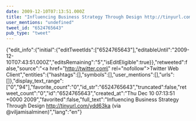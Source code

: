 ```yaml
---
date: 2009-12-10T07:13:51.000Z
title: "Influencing Business Strategy Through Design http://tinyurl.com/ydd63ka (via <a href='http://twitter.com/viljamisalminen'>@viljamisalminen</a>)″"
user_mentions: "undefined"
tweet_id: "6524765643"
pub_type: "tweet"
---
```

{"edit_info":{"initial":{"editTweetIds":["6524765643"],"editableUntil":"2009-12-10T07:43:51.000Z","editsRemaining":"5","isEditEligible":true}},"retweeted":false,"source":"<a href=\"http://twitter.com\" rel=\"nofollow\">Twitter Web Client</a>","entities":{"hashtags":[],"symbols":[],"user_mentions":[],"urls":[]},"display_text_range":["0","94"],"favorite_count":"0","id_str":"6524765643","truncated":false,"retweet_count":"0","id":"6524765643","created_at":"Thu Dec 10 07:13:51 +0000 2009","favorited":false,"full_text":"Influencing Business Strategy Through Design http://tinyurl.com/ydd63ka (via @viljamisalminen)","lang":"en"}
